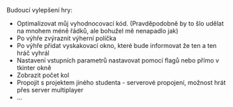 Budoucí vylepšení hry:
- Optimalizovat můj vyhodnocovací kód. (Pravděpodobně by to šlo udělat na mnohem méně řádků, ale bohužel mě nenapadlo jak)
- Po výhře zvýraznit výherní políčka
- Po výhře přidat vyskakovací okno, které bude informovat že ten a ten hráč vyhrál
- Nastavení vstupních parametrů nastavovat pomocí flagů nebo přímo v tkinter okně
- Zobrazit počet kol
- Propojit s projektem jiného studenta - serverové propojení, možnost hrát přes server multiplayer
- ...


